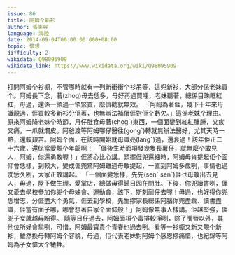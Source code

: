 ```yaml
---
issue: 86
title: 阿姆个新衫
author: 張美容
language: 海陸
date: 2014-09-04T00:00:00.000+08:00
topic: 懷想
difficulty: 2
wikidata: Q98095909
wikidata_link: https://www.wikidata.org/wiki/Q98095909
---
```

打開阿姆个衫櫥，不管哪時就有一列新衝衝个衫吊等，這兜新衫，大部分係老妹買个。阿姆長下念，著(zhog)毋去恁多，毋好再過買哩，老妹聽著，總係目珠眶紅紅，毋過，還係一領過一領緊買，麼儕勸就無效。
「阿姆為著𠊎，幾下十年來毋識靚過，𠊎買較多新衫分佢著，也無辦法補償𠊎對佢个虧欠。」這係老妹个理由。
原來阿姆降老妹个時節，月仔肚食毋著(chogˋ)東西，一個面變到紅紅腫腫，又痎又痛，一爪就爛皮。阿爸渡等阿姆哪仔醫往(gongˋ)轉就無辦法醫好，尤其天時一熱，還較艱苦。阿姆个面，在該時開始就毋識亮(langˇ)過，還衰過！該年佢正二十六歲，還係當愛靚个年齡啊！
「𠊎後生時面項發幾隻長薯仔，就無麼个敢見人，阿姆，你還勇敢喔！」𠊎將心比心講。頭擺𠊎兜還細時，阿姆毋肯提起佢个面仰會恁樣，到較大，變成𠊎兜驚阿姆難過毋敢提起，一直到阿姆多歲咧，事情也過忒恁久咧，大家正敢講起。
「一個面變恁樣，先先(senˋ senˋ)𠊎乜毋敢出去見人，毋過，屋下做生理，愛掌店，總做毋得歸日囥在間肚。下後，你兜讀書咧，𠊎又愛去學校參加你兜个母姊會、運動會，該下，斯刻耐仔去喔！毋過，也好得你兜恁增志，分𠊎盡大个勇氣，𠊎去到學校，先生摎家長總係阿腦你兜盡乖、讀書盡識，𠊎當有面子哪，哪會想著自家个面仰般！」阿姆像無事人樣講。佢越堅強，𠊎兜子女就越毋盼得。
隨等日仔過去，阿姆面項个毒排較淨咧，除了嘴脣以外，其他位所好會揫咧，可惜，阿姆最寶貴个青春也過去咧。看等一衫櫥又新又靚个新衫，雖然換毋轉阿姆个容貌，毋過，佢代表老妹對阿姆个感恩摎痛惜，也紀錄等阿姆為子女偉大个犧牲。
